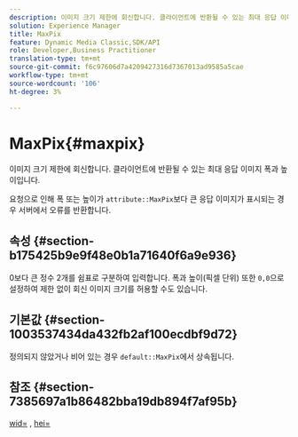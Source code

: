 ```yaml
---
description: 이미지 크기 제한에 회신합니다. 클라이언트에 반환될 수 있는 최대 응답 이미지 폭과 높이입니다.
solution: Experience Manager
title: MaxPix
feature: Dynamic Media Classic,SDK/API
role: Developer,Business Practitioner
translation-type: tm+mt
source-git-commit: f6c97606d7a4209427316d7367013ad9585a5cae
workflow-type: tm+mt
source-wordcount: '106'
ht-degree: 3%

---
```



# MaxPix{#maxpix}

이미지 크기 제한에 회신합니다. 클라이언트에 반환될 수 있는 최대 응답 이미지 폭과 높이입니다.

요청으로 인해 폭 또는 높이가 `attribute::MaxPix`보다 큰 응답 이미지가 표시되는 경우 서버에서 오류를 반환합니다.

## 속성 {#section-b175425b9e9f48e0b1a71640f6a9e936}

0보다 큰 정수 2개를 쉼표로 구분하여 입력합니다. 폭과 높이(픽셀 단위) 또한 `0,0`으로 설정하여 제한 없이 회신 이미지 크기를 허용할 수도 있습니다.

## 기본값 {#section-1003537434da432fb2af100ecdbf9d72}

정의되지 않았거나 비어 있는 경우 `default::MaxPix`에서 상속됩니다.

## 참조 {#section-7385697a1b86482bba19db894f7af95b}

[wid=](../../../../../is-api/http-ref/image-serving-api-ref/c-http-protocol-reference/c-command-reference/r-is-http-wid.md#reference-bfeadcb67bf4485f851eb21345527e47) ,  [hei=](../../../../../is-api/http-ref/image-serving-api-ref/c-http-protocol-reference/c-command-reference/r-is-http-hei.md#reference-6d6f556ccc0e4b98a815e8a5c1944a96)
